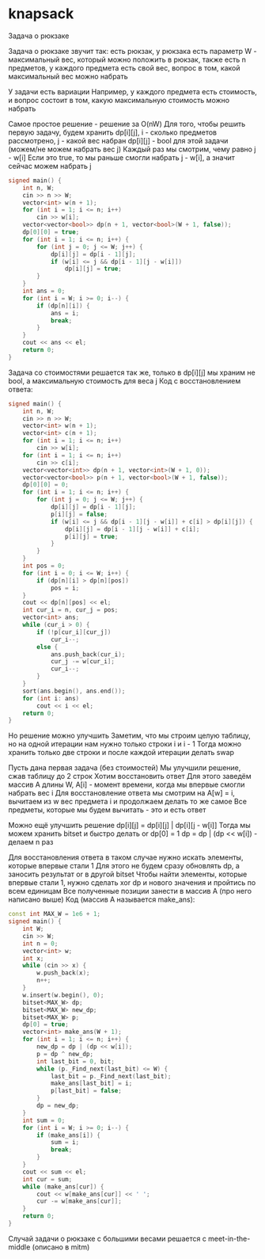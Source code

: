# knapsack

Задача о рюкзаке

Задача о рюкзаке звучит так: есть рюкзак,
у рюкзака есть параметр W - максимальный вес, который можно положить в рюкзак,
также есть n предметов, у каждого предмета есть свой вес,
вопрос в том, какой максимальный вес можно набрать

У задачи есть вариации
Например, у каждого предмета есть стоимость, и вопрос состоит в том, какую максимальную стоимость можно набрать

Самое простое решение - решение за O(nW)
Для того, чтобы решить первую задачу, будем хранить dp[i][j], i - сколько предметов рассмотрено, j - какой вес набран
dp[i][j] - bool для этой задачи (можем/не можем набрать вес j)
Каждый раз мы смотрим, чему равно j - w[i]
Если это true, то мы раньше смогли набрать j - w[i], а значит сейчас можем набрать j

```cpp
signed main() {
    int n, W;
    cin >> n >> W;
    vector<int> w(n + 1);
    for (int i = 1; i <= n; i++)
        cin >> w[i];
    vector<vector<bool>> dp(n + 1, vector<bool>(W + 1, false));
    dp[0][0] = true;
    for (int i = 1; i <= n; i++) {
        for (int j = 0; j <= W; j++) {
            dp[i][j] = dp[i - 1][j];
            if (w[i] <= j && dp[i - 1][j - w[i]])
                dp[i][j] = true;
        }
    }
    int ans = 0;
    for (int i = W; i >= 0; i--) {
        if (dp[n][i]) {
            ans = i;
            break;
        }
    }
    cout << ans << el;
    return 0;
}
```

Задача со стоимостями решается так же, только в dp[i][j] мы храним не bool, а максимальную стоимость для веса j
Код с восстановлением ответа:
```cpp
signed main() {
    int n, W;
    cin >> n >> W;
    vector<int> w(n + 1);
    vector<int> c(n + 1);
    for (int i = 1; i <= n; i++)
        cin >> w[i];
    for (int i = 1; i <= n; i++)
        cin >> c[i];
    vector<vector<int>> dp(n + 1, vector<int>(W + 1, 0));
    vector<vector<bool>> p(n + 1, vector<bool>(W + 1, false));
    dp[0][0] = 0;
    for (int i = 1; i <= n; i++) {
        for (int j = 0; j <= W; j++) {
            dp[i][j] = dp[i - 1][j];
            p[i][j] = false;
            if (w[i] <= j && dp[i - 1][j - w[i]] + c[i] > dp[i][j]) {
                dp[i][j] = dp[i - 1][j - w[i]] + c[i];
                p[i][j] = true;
            }
        }
    }
    int pos = 0;
    for (int i = 0; i <= W; i++) {
        if (dp[n][i] > dp[n][pos])
            pos = i;
    }
    cout << dp[n][pos] << el;
    int cur_i = n, cur_j = pos;
    vector<int> ans;
    while (cur_i > 0) {
        if (!p[cur_i][cur_j])
            cur_i--;
        else {
            ans.push_back(cur_i);
            cur_j -= w[cur_i];
            cur_i--;
        }
    }
    sort(ans.begin(), ans.end());
    for (int i: ans)
        cout << i << el;
    return 0;
}
```

Но решение можно улучшить
Заметим, что мы строим целую таблицу, но на одной итерации нам нужно только строки i и i - 1
Тогда можно хранить только две строки и после каждой итерации делать swap

Пусть дана первая задача (без стоимостей)
Мы улучшили решение, сжав таблицу до 2 строк
Хотим восстановить ответ
Для этого заведём массив A длины W, A[i] - момент времени, когда мы впервые смогли набрать вес i
Для восстановление ответа мы смотрим на A[w] = i, вычитаем из w вес предмета i и продолжаем делать то же самое
Все предметы, которые мы будем вычитать - это и есть ответ

Можно ещё улучшить решение
dp[i][j] = dp[i][j] | dp[i][j - w[i]]
Тогда мы можем хранить bitset и быстро делать or
dp[0] = 1
dp = dp | (dp << w[i]) - делаем n раз

Для восстановления ответа в таком случае нужно искать элементы, которые впервые стали 1
Для этого не будем сразу обновлять dp, а заносить результат or в другой bitset
Чтобы найти элементы, которые впервые стали 1, нужно сделать xor dp и нового значения и пройтись по всем единицам
Все полученные позиции занести в массив A (про него написано выше)
Код (массив A называется make_ans):
```cpp
const int MAX_W = 1e6 + 1;
signed main() {
    int W;
    cin >> W;
    int n = 0;
    vector<int> w;
    int x;
    while (cin >> x) {
        w.push_back(x);
        n++;
    }
    w.insert(w.begin(), 0);
    bitset<MAX_W> dp;
    bitset<MAX_W> new_dp;
    bitset<MAX_W> p;
    dp[0] = true;
    vector<int> make_ans(W + 1);
    for (int i = 1; i <= n; i++) {
        new_dp = dp | (dp << w[i]);
        p = dp ^ new_dp;
        int last_bit = 0, bit;
        while (p._Find_next(last_bit) <= W) {
            last_bit = p._Find_next(last_bit);
            make_ans[last_bit] = i;
            p[last_bit] = false;
        }
        dp = new_dp;
    }
    int sum = 0;
    for (int i = W; i >= 0; i--) {
        if (make_ans[i]) {
            sum = i;
            break;
        }
    }
    cout << sum << el;
    int cur = sum;
    while (make_ans[cur]) {
        cout << w[make_ans[cur]] << ' ';
        cur -= w[make_ans[cur]];
    }
    return 0;
}
```

Случай задачи о рюкзаке с большими весами решается с meet-in-the-middle (описано в mitm)